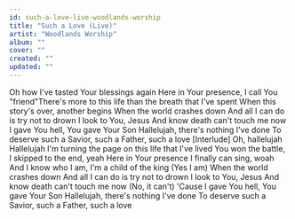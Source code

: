 ```yaml
---
id: such-a-love-live-woodlands-worship
title: "Such a Love (Live)"
artist: "Woodlands Worship"
album: ""
cover: ""
created: ""
updated: ""
---
```


Oh how I've tasted Your blessings again
Here in Your presence, I call You "friend"There's more to this life than the breath that I've spent
When this story's over, another begins
When the world crashes down
And all I can do is try not to drown
I look to You, Jesus
And know death can't touch me now
I gave You hell, You gave Your Son
Hallelujah, there's nothing I've done
To deserve such a Savior, such a Father, such a love
[Interlude]
Oh, hallelujah
Hallelujah
I'm turning thе page on this life that I've livеd
You won the battle, I skipped to the end, yeah
Here in Your presence I finally can sing, woah
And I know who I am, I'm a child of the king (Yes I am)
When the world crashes down
And all I can do is try not to drown
I look to You, Jesus
And know death can't touch me now (No, it can't)
'Cause I gave You hell, You gave Your Son
Hallelujah, there's nothing I've done
To deserve such a Savior, such a Father, such a love